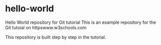 # hello-world
Hello World repository for Git tutorial
This is an example repository for the Git tutoial on httpswww.w3schools.com

This repository is built step by step in the tutorial.
